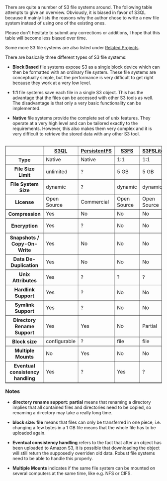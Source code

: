 There are quite a number of S3 file systems around. The following table attempts to give an overview. Obviously, it is biased in favor of S3QL because it mainly lists the reasons why the author chose to write a new file system instead of using one of the existing ones.

Please don't hesitate to submit any corrections or additions, I hope that this table will become less biased over time.

Some more S3 file systems are also listed under [Related Projects](related_projects.md).

There are basically three different types of S3 file systems:

  * **Block Based** file systems expose S3 as a single block device which can then be formatted with an ordinary file system. These file systems are conceptually simple, but the performance is very difficult to get right because they work at a very low level.

  * **1:1** file systems save each file in a single S3 object. This has the advantage that the files can be accessed with other S3 tools as well. The disadvantage is that only a very basic functionality can be implemented.

  * **Native** file systems provide the complete set of unix features. They operate at a very high level and can be tailored exactly to the requirements. However, this also makes them very complex and it is very difficult to retrieve the stored data with any other S3 tool.

<p>
<table cellpadding='1' border='1' align='left' cellspacing='2' width='100%'>
<blockquote><tr>
<blockquote><th></th>
<th><a href='http://code.google.com/p/s3ql'>S3QL</a></th>
<th><a href='http://www.persistentfs.com/'>PersistentFS</a></th>
<th><a href='http://code.google.com/p/s3fs/'>S3FS</a></th>
<th><a href='http://github.com/russross/s3fslite'>S3FSLite</a></th>
<th><a href='http://www.subcloud.com/'>SubCloud</a></th>
<th><a href='http://s3backer.googlecode.com/'>S3Backer</a></th>
<th><a href='http://www.elasticdrive.com/'>ElasticDrive</a></th>
</blockquote></tr>
<tr>
<blockquote><th>Type</th>
<td>Native</td>
<td>Native</td>
<td>1:1</td>
<td>1:1</td>
<td>1:1</td>
<td>Block Based</td>
<td>Block Based</td>
</blockquote></tr>
<tr>
<blockquote><th>File Size Limit</th>
<td>unlimited</td>
<td>?</td>
<td>5 GB</td>
<td>5 GB</td>
<td>5 GB</td>
<td>unlimited</td>
<td>unlimited</td>
</blockquote></tr>
<tr>
<blockquote><th>File System Size</th>
<td>dynamic</td>
<td>?</td>
<td>dynamic</td>
<td>dynamic</td>
<td>dynamic</td>
<td>fixed</td>
<td>fixed</td>
</blockquote></tr>
<tr>
<blockquote><th>License</th>
<td>Open Source</td>
<td>Commercial</td>
<td>Open Source</td>
<td>Open Source</td>
<td>Commercial</td>
<td>Open Source</td>
<td>Commercial</td>
</blockquote></tr>
<tr>
<blockquote><th>Compression</th>
<td>Yes</td>
<td>No</td>
<td>No</td>
<td>No</td>
<td>Yes</td>
<td>Yes</td>
<td>?</td>
</blockquote></tr>
<tr>
<blockquote><th>Encryption</th>
<td>Yes</td>
<td>?</td>
<td>No</td>
<td>No</td>
<td>Yes</td>
<td>Via dm-crypt</td>
<td>Via dm-crypt</td>
</blockquote></tr>
<tr>
<blockquote><th>Snapshots /<br />Copy-On-Write</th>
<td>Yes</td>
<td>No</td>
<td>No</td>
<td>No</td>
<td>No</td>
<td>Via LVM</td>
<td>Via LVM</td>
</blockquote></tr>
<tr>
<blockquote><th>Data De-Duplication</th>
<td>Yes</td>
<td>No</td>
<td>No</td>
<td>No</td>
<td>No</td>
<td>No</td>
<td>No</td>
</blockquote></tr>
<tr>
<blockquote><th>Unix Attributes</th>
<td>Yes</td>
<td>?</td>
<td>?</td>
<td>?</td>
<td>?</td>
<td>Yes</td>
<td>Yes</td>
</blockquote></tr>
<tr>
<blockquote><th>Hardlink Support</th>
<td>Yes</td>
<td>?</td>
<td>No</td>
<td>No</td>
<td>No</td>
<td>Yes</td>
<td>Yes</td>
</blockquote></tr>
<tr>
<blockquote><th>Symlink Support</th>
<td>Yes</td>
<td>?</td>
<td>No</td>
<td>No</td>
<td>No</td>
<td>Yes</td>
<td>Yes</td>
</blockquote></tr>
<tr>
<blockquote><th>Directory<br /> Rename Support</th>
<td>Yes</td>
<td>Yes</td>
<td>No</td>
<td>Partial</td>
<td>Partial</td>
<td>Yes</td>
<td>Yes</td>
</blockquote></tr>
<tr>
<blockquote><th>Block size</th>
<td>configurable</td>
<td>?</td>
<td>file</td>
<td>file</td>
<td>file</td>
<td>configurable</td>
<td>configurable</td>
</blockquote></tr>
<tr>
<blockquote><th>Multiple Mounts</th>
<td>No</td>
<td>Yes</td>
<td>No</td>
<td>No</td>
<td>Yes</td>
<td>No</td>
<td>No</td>
</blockquote></tr>
<tr>
<blockquote><th>Eventual<br /> consistency handling</th>
<td>Yes</td>
<td>?</td>
<td>Yes</td>
<td>?</td>
<td>?</td>
<td>?</td>
<td>?</td>
</blockquote></tr>
</table></blockquote>

<h3>Notes</h3>

<ul><li><b>directory rename support: partial</b> means that renaming a directory implies that all contained files and directories need to be copied, so renaming a directory may take a really long time.</li></ul>

<ul><li><b>block size: file</b> means that files can only be transferred in one piece, i.e. changing a few bytes in a 1 GB file means that the whole file has to be uploaded again.</li></ul>

<ul><li><b>Eventual consistency handling</b> refers to the fact that after an object has been uploaded to Amazon S3, it is possible that downloading the object will still return the supposedly overriden old data. Robust file systems need to be able to handle this properly.</li></ul>

<ul><li><b>Multiple Mounts</b> indicates if the same file system can be mounted on several computers at the same time, like e.g. NFS or CIFS.
